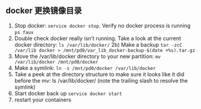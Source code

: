 ## docker 更换镜像目录


1. Stop docker: ```service docker stop```. Verify no docker process is running ```ps faux```
3. Double check docker really isn’t running. Take a look at the current docker directory: ```ls /var/lib/docker/```
  2b) Make a backup  ```tar -zcC /var/lib docker > /mnt/pd0/var_lib_docker-backup-$(date +%s).tar.gz```
3. Move the /var/lib/docker directory to your new partition: ```mv /var/lib/docker /mnt/pd0/docker```
4. Make a symlink: ```ln -s /mnt/pd0/docker /var/lib/docker```
5. Take a peek at the directory structure to make sure it looks like it did before the mv: ls /var/lib/docker/ (note the trailing slash to resolve the symlink)
6. Start docker back up ```service docker start```
7. restart your containers
